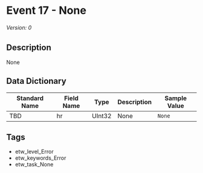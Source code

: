 # Event 17 - None
###### Version: 0

## Description
None

## Data Dictionary
|Standard Name|Field Name|Type|Description|Sample Value|
|---|---|---|---|---|
|TBD|hr|UInt32|None|`None`|

## Tags
* etw_level_Error
* etw_keywords_Error
* etw_task_None